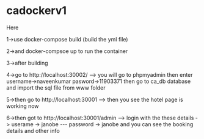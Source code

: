 # cadockerv1

Here 

1->use docker-compose build (build the yml file)

2->and docker-compsoe up to run the container

3->after building

4->go to http://localhost:30002/  --> you will go to phpmyadmin then enter username->naveenkumar pasword->11903371 then go to ca_db database and import the sql file from www folder

5->then go to http://localhost:30001 --> then you see the hotel page is working now

6->then got to http://localhost:30001/admin --> login with the these details -> userame -> janobe --- password -> janobe and you can see the booking details and other info

